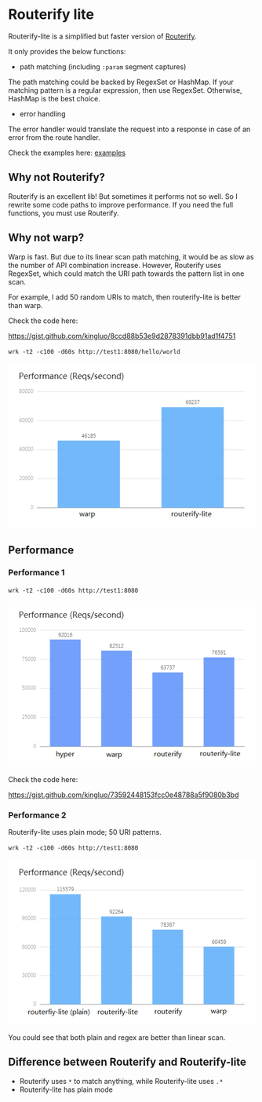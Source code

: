 # Routerify lite

Routerify-lite is a simplified but faster version of [Routerify](https://github.com/routerify/routerify).

It only provides the below functions:
* path matching (including `:param` segment captures)

The path matching could be backed by RegexSet or HashMap.
If your matching pattern is a regular expression, then use RegexSet. Otherwise, HashMap is the best choice.

* error handling

The error handler would translate the request into a response in case of an error from the route handler.

Check the examples here: [examples](./examples)

## Why not Routerify?

Routerify is an excellent lib! But sometimes it performs not so well.
So I rewrite some code paths to improve performance.
If you need the full functions, you must use Routerify.

## Why not warp?

Warp is fast. But due to its linear scan path matching,
it would be as slow as the number of API combination increase.
However, Routerify uses RegexSet, which could match the URI path towards the pattern list in one scan.

For example, I add 50 random URIs to match, then routerify-lite is better than warp.

Check the code here:

https://gist.github.com/kingluo/8ccd88b53e9d2878391dbb91ad1f4751

`wrk -t2 -c100 -d60s http://test1:8080/hello/world`

![Performance2](performance2.png)

## Performance

### Performance 1

`wrk -t2 -c100 -d60s http://test1:8080`

![Performance](performance.png)

Check the code here:

https://gist.github.com/kingluo/73592448153fcc0e48788a5f9080b3bd

### Performance 2

Routerify-lite uses plain mode; 50 URI patterns.

`wrk -t2 -c100 -d60s http://test1:8080`

![Performance](performance3.png)

You could see that both plain and regex are better than linear scan.

## Difference between Routerify and Routerify-lite

* Routerify uses `*` to match anything, while Routerify-lite uses `.*`
* Routerify-lite has plain mode
